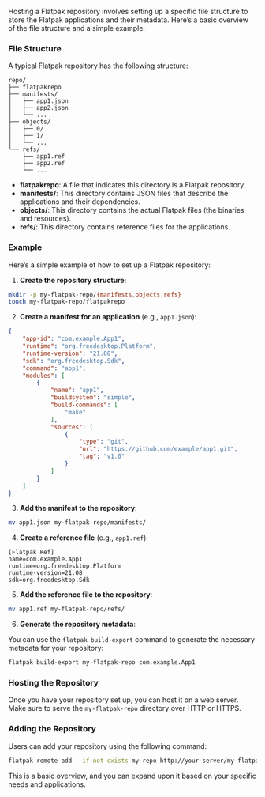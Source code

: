 Hosting a Flatpak repository involves setting up a specific file structure to store the Flatpak applications and their metadata. Here’s a basic overview of the file structure and a simple example.

### File Structure

A typical Flatpak repository has the following structure:

```
repo/
├── flatpakrepo
├── manifests/
│   ├── app1.json
│   ├── app2.json
│   └── ...
├── objects/
│   ├── 0/
│   ├── 1/
│   └── ...
└── refs/
    ├── app1.ref
    ├── app2.ref
    └── ...
```

- **flatpakrepo**: A file that indicates this directory is a Flatpak repository.
- **manifests/**: This directory contains JSON files that describe the applications and their dependencies.
- **objects/**: This directory contains the actual Flatpak files (the binaries and resources).
- **refs/**: This directory contains reference files for the applications.

### Example

Here’s a simple example of how to set up a Flatpak repository:

1. **Create the repository structure**:

```bash
mkdir -p my-flatpak-repo/{manifests,objects,refs}
touch my-flatpak-repo/flatpakrepo
```

2. **Create a manifest for an application** (e.g., `app1.json`):

```json
{
    "app-id": "com.example.App1",
    "runtime": "org.freedesktop.Platform",
    "runtime-version": "21.08",
    "sdk": "org.freedesktop.Sdk",
    "command": "app1",
    "modules": [
        {
            "name": "app1",
            "buildsystem": "simple",
            "build-commands": [
                "make"
            ],
            "sources": [
                {
                    "type": "git",
                    "url": "https://github.com/example/app1.git",
                    "tag": "v1.0"
                }
            ]
        }
    ]
}
```

3. **Add the manifest to the repository**:

```bash
mv app1.json my-flatpak-repo/manifests/
```

4. **Create a reference file** (e.g., `app1.ref`):

```plaintext
[Flatpak Ref]
name=com.example.App1
runtime=org.freedesktop.Platform
runtime-version=21.08
sdk=org.freedesktop.Sdk
```

5. **Add the reference file to the repository**:

```bash
mv app1.ref my-flatpak-repo/refs/
```

6. **Generate the repository metadata**:

You can use the `flatpak build-export` command to generate the necessary metadata for your repository:

```bash
flatpak build-export my-flatpak-repo com.example.App1
```

### Hosting the Repository

Once you have your repository set up, you can host it on a web server. Make sure to serve the `my-flatpak-repo` directory over HTTP or HTTPS.

### Adding the Repository

Users can add your repository using the following command:

```bash
flatpak remote-add --if-not-exists my-repo http://your-server/my-flatpak-repo
```

This is a basic overview, and you can expand upon it based on your specific needs and applications.